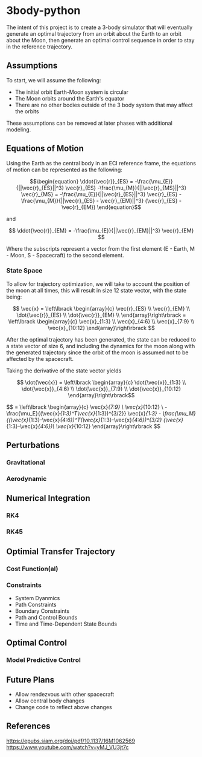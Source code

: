 # 3body-python

The intent of this project is to create a 3-body simulator that will eventually generate an optimal trajectory from an orbit about the Earth to an orbit about the Moon, then generate an optimal control sequence in order to stay in the reference trajectory.

## Assumptions
To start, we will assume the following:

- The initial orbit Earth-Moon system is circular
- The Moon orbits around the Earth's equator
- There are no other bodies outside of the 3 body system that may affect the orbits


These assumptions can be removed at later phases with additional modeling.


## Equations of Motion
Using the Earth as the central body in an ECI reference frame, the equations of motion can be represented as the following:

$$\begin{equation}
\ddot{\vec{r}}_{ES} = -\frac{\mu_{E}}{||\vec{r}_{ES}||^3} \vec{r}_{ES} -\frac{\mu_{M}}{||\vec{r}_{MS}||^3} \vec{r}_{MS}
= -\frac{\mu_{E}}{||\vec{r}_{ES}||^3} \vec{r}_{ES} -\frac{\mu_{M}}{||\vec{r}_{ES} - \vec{r}_{EM}||^3} (\vec{r}_{ES} - \vec{r}_{EM})
\end{equation}$$ 

and 

$$ \ddot{\vec{r}}_{EM} = -\frac{\mu_{E}}{||\vec{r}_{EM}||^3} \vec{r}_{EM} $$ 

Where the subscripts represent a vector from the first element (E - Earth, M - Moon, S - Spacecraft) to the second element.

### State Space

To allow for trajectory optimization, we will take to account the position of the moon at all times, this will result in size 12 state vector, with the state being:

$$
\vec{x} =  \left\lbrack \begin{array}{c}
\vec{r}_{ES} \\
\vec{r}_{EM} \\
\dot{\vec{r}}_{ES} \\
\dot{\vec{r}}_{EM} \\
\end{array}\right\rbrack = 
\left\lbrack \begin{array}{c}
\vec{x}_{1:3} \\ 
\vec{x}_{4:6} \\ 
\vec{x}_{7:9} \\ 
\vec{x}_{10:12}
\end{array}\right\rbrack
$$

After the optimal trajectory has been generated, the state can be reduced to a state vector of size 6, and including the dynamics for the moon along with the generated trajectory since the orbit of the moon is assumed not to be affected by the spacecraft.

Taking the derivative of the state vector yields

$$
\dot{\vec{x}} = 
\left\lbrack \begin{array}{c}
\dot{\vec{x}}_{1:3} \\ 
\dot{\vec{x}}_{4:6} \\ 
\dot{\vec{x}}_{7:9} \\ 
\dot{\vec{x}}_{10:12}
\end{array}\right\rbrack$$ 

$$ =
\left\lbrack \begin{array}{c}
\vec{x}_{7:9} \\ 
\vec{x}_{10:12} \\ 
-\frac{\mu_E}{(\vec{x}_{1:3}^T\vec{x}_{1:3})^{3/2}} \vec{x}_{1:3} - \frac{\mu_M}{(\vec{x}_{1:3}-\vec{x}_{4:6})^T(\vec{x}_{1:3}-\vec{x}_{4:6})^{3/2} (\vec{x}_{1:3}-\vec{x}_{4:6})\\ 
\vec{x}_{10:12}
\end{array}\right\rbrack
$$


## Perturbations

### Gravitational
### Aerodynamic
### 


## Numerical Integration
### RK4
### RK45

## Optimial Transfer Trajectory
### Cost Function(al)
### Constraints
- System Dyanmics
- Path Constraints
- Boundary Constraints
- Path and Control Bounds
- Time and Time-Dependent State Bounds

## Optimal Control
### Model Predictive Control

## Future Plans
- Allow rendezvous with other spacecraft
- Allow central body changes
- Change code to reflect above changes

## References
https://epubs.siam.org/doi/pdf/10.1137/16M1062569  
https://www.youtube.com/watch?v=yMJ_VU3jt7c
